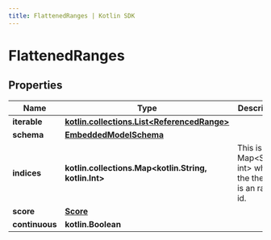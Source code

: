 ```yaml
---
title: FlattenedRanges | Kotlin SDK
---
```



# FlattenedRanges

## Properties
Name | Type | Description | Notes
------------ | ------------- | ------------- | -------------
**iterable** | [**kotlin.collections.List&lt;ReferencedRange&gt;**](ReferencedRange) |  | 
**schema** | [**EmbeddedModelSchema**](EmbeddedModelSchema) |  |  [optional]
**indices** | **kotlin.collections.Map&lt;kotlin.String, kotlin.Int&gt;** | This is a Map&lt;String, int&gt; where the the key is an range id. |  [optional]
**score** | [**Score**](Score) |  |  [optional]
**continuous** | **kotlin.Boolean** |  |  [optional]




